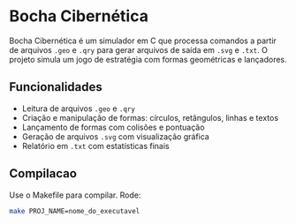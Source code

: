 # Bocha Cibernética

Bocha Cibernética é um simulador em C que processa comandos a partir de arquivos `.geo` e `.qry` para gerar arquivos de saída em `.svg` e `.txt`. O projeto simula um jogo de estratégia com formas geométricas e lançadores.

## Funcionalidades

- Leitura de arquivos `.geo` e `.qry`
- Criação e manipulação de formas: círculos, retângulos, linhas e textos
- Lançamento de formas com colisões e pontuação
- Geração de arquivos `.svg` com visualização gráfica
- Relatório em `.txt` com estatísticas finais

## Compilacao

Use o Makefile para compilar. Rode:

```bash
make PROJ_NAME=nome_do_executavel
